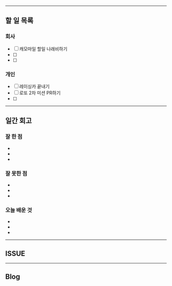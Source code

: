 ----------------------
## 할 일 목록

### 회사
- [ ] 캐모마일 할일 나래비하기
- [ ] 
- [ ] 

### 개인
- [ ] 레이싱카 끝내기
- [ ] 로또 2차 미션 PR하기
- [ ] 
----------------------------------------------
## 일간 회고

### 잘 한 점
- 
- 
- 

### 잘 못한 점
- 
- 
- 

### 오늘 배운 것
- 
- 
- 


----------------------------------
## ISSUE





----------------------------------
## Blog
